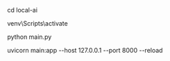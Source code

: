 cd local-ai

venv\Scripts\activate


python main.py


uvicorn main:app --host 127.0.0.1 --port 8000 --reload

